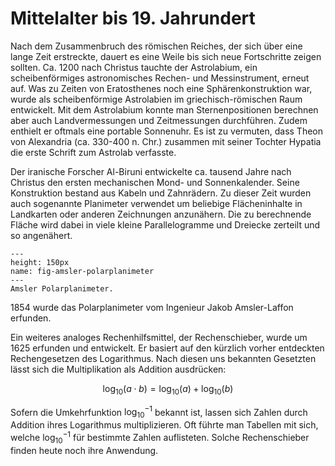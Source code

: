 # Mittelalter bis 19. Jahrundert

Nach dem Zusammenbruch des römischen Reiches, der sich über eine lange Zeit erstreckte, dauert es eine Weile bis sich neue Fortschritte zeigen sollten.
Ca. 1200 nach Christus tauchte der Astrolabium, ein scheibenförmiges astronomisches Rechen- und Messinstrument, erneut auf.
Was zu Zeiten von Eratosthenes noch eine Sphärenkonstruktion war, wurde als scheibenförmige Astrolabien im griechisch-römischen Raum entwickelt.
Mit dem Astrolabium konnte man Sternenpositionen berechnen aber auch Landvermessungen und Zeitmessungen durchführen.
Zudem enthielt er oftmals eine portable Sonnenuhr.
Es ist zu vermuten, dass Theon von Alexandria (ca. 330-400 n. Chr.) zusammen mit seiner Tochter Hypatia die erste Schrift zum Astrolab verfasste.

Der iranische Forscher Al-Biruni entwickelte ca. tausend Jahre nach Christus den ersten mechanischen Mond- und Sonnenkalender.
Seine Konstruktion bestand aus Kabeln und Zahnrädern. 
Zu dieser Zeit wurden auch sogenannte Planimeter verwendet um beliebige Flächeninhalte in Landkarten oder anderen Zeichnungen anzunähern.
Die zu berechnende Fläche wird dabei in viele kleine Parallelogramme und Dreiecke zerteilt und so angenähert.

```{figure} ../../figs/amsler-polarplanimeter.jpeg
---
height: 150px
name: fig-amsler-polarplanimeter
---
Amsler Polarplanimeter.
```

1854 wurde das Polarplanimeter vom Ingenieur Jakob Amsler-Laffon erfunden.

Ein weiteres analoges Rechenhilfsmittel, der Rechenschieber, wurde um 1625 erfunden und entwickelt.
Er basiert auf den kürzlich vorher entdeckten Rechengesetzen des Logarithmus.
Nach diesen uns bekannten Gesetzten lässt sich die Multiplikation als Addition ausdrücken:

$$ \log_{10}(a \cdot b) = \log_{10}(a) + \log_{10}(b) $$

Sofern die Umkehrfunktion $\log_{10}^{-1}$ bekannt ist, lassen sich Zahlen durch Addition ihres Logarithmus multiplizieren.
Oft führte man Tabellen mit sich, welche $\log_{10}^{-1}$ für bestimmte Zahlen auflisteten.
Solche Rechenschieber finden heute noch ihre Anwendung.